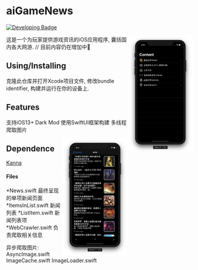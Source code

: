 # aiGameNews

[![Developing Badge](https://img.shields.io/badge/%F0%9F%94%A8-developing-orange)](https://github.com/aiQG/aiGameNews)

<img src="P1.png" align="right" width="35%"></img>

这是一个为玩家提供游戏资讯的iOS应用程序, 囊括国内各大网游.
// 目前内容仍在增加中🔨

## Using/Installing
克隆此仓库并打开Xcode项目文件, 修改bundle identifier, 构建并运行在你的设备上.

## Features
支持iOS13+ Dark Mod
使用SwiftUI框架构建
多线程爬取图片

<img src="P2.png" align="right" width="35%"></img>


## Dependence
[Kanna](https://github.com/tid-kijyun/Kanna)


#### Files
*News.swift 最终呈现的单项新闻页面
*ItemsInList.swift 新闻列表
*ListItem.swift 新闻列表项
*WebCrawler.swift 负责爬取相关信息

异步爬取图片:
AsyncImage.swift
ImageCache.swift
ImageLoader.swift